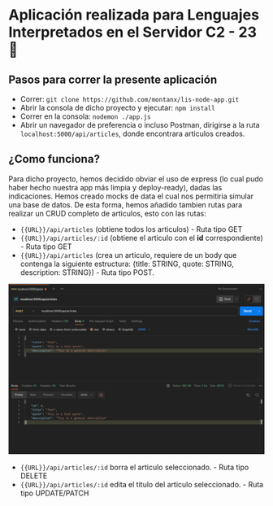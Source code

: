 # Aplicación realizada para Lenguajes Interpretados en el Servidor C2 - 23 🚀

## Pasos para correr la presente aplicación

- Correr: `git clone https://github.com/montanx/lis-node-app.git`
- Abrir la consola de dicho proyecto y ejecutar: `npm install`
- Correr en la consola: `nodemon ./app.js`
- Abrir un navegador de preferencia o incluso Postman, dirigirse a la ruta `localhost:5000/api/articles`, donde encontrara articulos creados.

## ¿Como funciona?

Para dicho proyecto, hemos decidido obviar el uso de express (lo cual pudo haber hecho nuestra app más limpia y deploy-ready), dadas las indicaciones. Hemos creado mocks de data el cual nos permitiria simular una base de datos. De esta forma, hemos añadido tambien rutas para realizar un CRUD completo de articulos, esto con las rutas:

- `{{URL}}/api/articles` (obtiene todos los articulos) - Ruta tipo GET
- `{{URL}}/api/articles/:id` (obtiene el articulo con el **id** correspondiente) - Ruta tipo GET
- `{{URL}}/api/articles` (crea un articulo, requiere de un body que contenga la siguiente estructura: {title: STRING, quote: STRING, description: STRING}) - Ruta tipo POST.

![Alt text](image.png)

- `{{URL}}/api/articles/:id` borra el articulo seleccionado. - Ruta tipo DELETE
- `{{URL}}/api/articles/:id` edita el titulo del articulo seleccionado. - Ruta tipo UPDATE/PATCH
